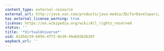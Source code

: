 ```yaml
---
content_type: external-resource
external_url: http://java.sun.com/products/java-media/3D/forDevelopers/J3D_1_2_API/j3dapi/javax/media/j3d/VirtualUniverse.html
has_external_license_warning: true
license: https://en.wikipedia.org/wiki/All_rights_reserved
status: ''
title: '*VirtualUniverse*'
uid: 61d5dc59-b956-4ff2-8e39-49ab93b2b207
wayback_url: ''
---
```

